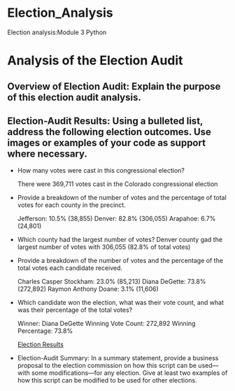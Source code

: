 # Election_Analysis
Election analysis:Module 3 Python

# Analysis of the Election Audit

## Overview of Election Audit: Explain the purpose of this election audit analysis.

## Election-Audit Results: Using a bulleted list, address the following election outcomes. Use images or examples of your code as support where necessary.

- How many votes were cast in this congressional election? 

  There were 369,711 votes cast in the Colorado congressional election

- Provide a breakdown of the number of votes and the percentage of total votes for each county in the precinct.
  
  Jefferson: 10.5% (38,855)
  Denver: 82.8% (306,055)
  Arapahoe: 6.7% (24,801)

- Which county had the largest number of votes?
  Denver county gad the largest number of votes with 306,055 (82.8% of total votes)

- Provide a breakdown of the number of votes and the percentage of the total votes each candidate received.
  
  Charles Casper Stockham: 23.0% (85,213)
  Diana DeGette: 73.8% (272,892)
  Raymon Anthony Doane: 3.1% (11,606)

- Which candidate won the election, what was their vote count, and what was their percentage of the total votes?
  
  Winner: Diana DeGette
  Winning Vote Count: 272,892
  Winning Percentage: 73.8%
  
  [Election Results](VBA_Challenge.vbs)
  

- Election-Audit Summary: In a summary statement, provide a business proposal to the election commission on how this script can be used—with some modifications—for any election. Give at least two examples of how this script can be modified to be used for other elections.
